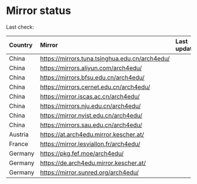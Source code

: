 <script src="./time.js"></script>
# Mirror status
Last check: <script type="text/javascript">localize(1735716055.9196885);</script>

|Country|Mirror|Last update|
|:------|:-----|:----------|
|China|https://mirrors.tuna.tsinghua.edu.cn/arch4edu/|<script type="text/javascript">localize(1735670251);</script>|
|China|https://mirrors.aliyun.com/arch4edu/|<script type="text/javascript">localize(1735670251);</script>|
|China|https://mirrors.bfsu.edu.cn/arch4edu/|<script type="text/javascript">localize(1735670251);</script>|
|China|https://mirrors.cernet.edu.cn/arch4edu/|<script type="text/javascript">localize(1735670251);</script>|
|China|https://mirror.iscas.ac.cn/arch4edu/|<script type="text/javascript">localize(1735670251);</script>|
|China|https://mirrors.nju.edu.cn/arch4edu/|<script type="text/javascript">localize(1735627279);</script>|
|China|https://mirror.nyist.edu.cn/arch4edu/|<script type="text/javascript">localize(1735670251);</script>|
|China|https://mirrors.sau.edu.cn/arch4edu/|<script type="text/javascript">localize(1731653531);</script>|
|Austria|https://at.arch4edu.mirror.kescher.at/|<script type="text/javascript">localize(1735670251);</script>|
|France|https://mirror.lesviallon.fr/arch4edu/|<script type="text/javascript">localize(1735670251);</script>|
|Germany|https://pkg.fef.moe/arch4edu/|<script type="text/javascript">localize(1735670251);</script>|
|Germany|https://de.arch4edu.mirror.kescher.at/|<script type="text/javascript">localize(1735670251);</script>|
|Germany|https://mirror.sunred.org/arch4edu/|<script type="text/javascript">localize(1735670251);</script>|

<script src="./tablefilter/tablefilter.js"></script>
<script src="./table.js"></script>